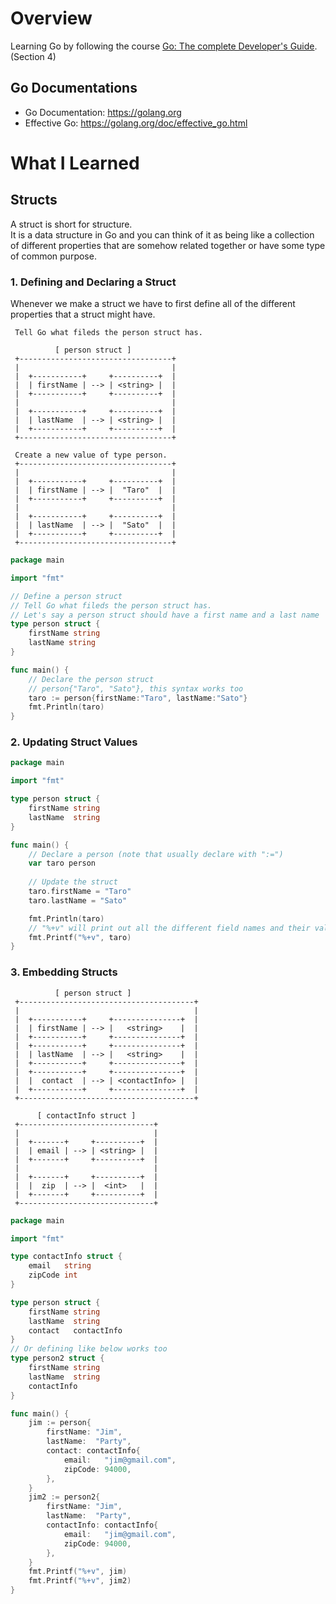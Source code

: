 # Overview
Learning Go by 
following the course [Go: The complete Developer's Guide](https://www.udemy.com/go-the-complete-developers-guide/).<br>
(Section 4)

## Go Documentations
- Go Documentation: https://golang.org
- Effective Go: https://golang.org/doc/effective_go.html

# What I Learned
## Structs
A struct is short for structure.<br>
It is a data structure in Go and you can think of it 
as being like a collection of different properties
that are somehow related together or have some type of common purpose.

### 1. Defining and Declaring a Struct
Whenever we make a struct we have to first define all of the different properties that a struct might have.

```
 Tell Go what fileds the person struct has.
 
          [ person struct ]
 +----------------------------------+
 |                                  |
 |  +-----------+     +----------+  |
 |  | firstName | --> | <string> |  |
 |  +-----------+     +----------+  |
 |                                  |
 |  +-----------+     +----------+  |
 |  | lastName  | --> | <string> |  |
 |  +-----------+     +----------+  |
 +----------------------------------+
 
 Create a new value of type person.
 +----------------------------------+
 |                                  |
 |  +-----------+     +----------+  |
 |  | firstName | --> |  "Taro"  |  |
 |  +-----------+     +----------+  |
 |                                  |
 |  +-----------+     +----------+  |
 |  | lastName  | --> |  "Sato"  |  |
 |  +-----------+     +----------+  |
 +----------------------------------+
```

```go
package main

import "fmt"

// Define a person struct
// Tell Go what fileds the person struct has.
// Let's say a person struct should have a first name and a last name
type person struct {
    firstName string
    lastName string
}

func main() {
    // Declare the person struct
    // person{"Taro", "Sato"}, this syntax works too
    taro := person{firstName:"Taro", lastName:"Sato"}
    fmt.Println(taro)
}
```

### 2. Updating Struct Values
```go
package main

import "fmt"

type person struct {
    firstName string
    lastName  string
}

func main() {
    // Declare a person (note that usually declare with ":=")
    var taro person
    
    // Update the struct
    taro.firstName = "Taro"
    taro.lastName = "Sato"

    fmt.Println(taro)
    // "%+v" will print out all the different field names and their values from 'taro'
    fmt.Printf("%+v", taro)
}
```

### 3. Embedding Structs
```
          [ person struct ]
 +---------------------------------------+
 |                                       |
 |  +-----------+     +---------------+  |
 |  | firstName | --> |   <string>    |  |
 |  +-----------+     +---------------+  |
 |  +-----------+     +---------------+  |
 |  | lastName  | --> |   <string>    |  |
 |  +-----------+     +---------------+  |
 |  +-----------+     +---------------+  |
 |  |  contact  | --> | <contactInfo> |  |
 |  +-----------+     +---------------+  |
 +---------------------------------------+
 
      [ contactInfo struct ]
 +------------------------------+
 |                              |
 |  +-------+     +----------+  |
 |  | email | --> | <string> |  |
 |  +-------+     +----------+  |
 |                              |
 |  +-------+     +----------+  |
 |  |  zip  | --> |  <int>   |  |
 |  +-------+     +----------+  |
 +------------------------------+
```
```go
package main

import "fmt"

type contactInfo struct {
    email   string
    zipCode int
}

type person struct {
    firstName string
    lastName  string
    contact   contactInfo
}
// Or defining like below works too
type person2 struct {
    firstName string
    lastName  string
    contactInfo
}

func main() {
    jim := person{
        firstName: "Jim",
        lastName:  "Party",
        contact: contactInfo{
            email:   "jim@gmail.com",
            zipCode: 94000,
        },
    }
    jim2 := person2{
        firstName: "Jim",
        lastName:  "Party",
        contactInfo: contactInfo{
            email:   "jim@gmail.com",
            zipCode: 94000,
        },
    }
    fmt.Printf("%+v", jim)
    fmt.Printf("%+v", jim2)
}
```